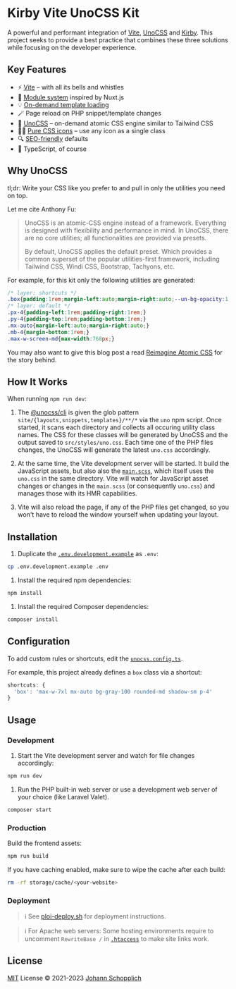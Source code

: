 # Kirby Vite UnoCSS Kit

A powerful and performant integration of [Vite](https://vitejs.dev), [UnoCSS](https://github.com/antfu/unocss) and [Kirby](https://getkirby.com). This project seeks to provide a best practice that combines these three solutions while focusing on the developer experience.

## Key Features

- ⚡️ [Vite](https://vitejs.dev) – with all its bells and whistles
- 📑 [Module system](./src/modules) inspired by Nuxt.js
- 💡 [On-demand template loading](./src/templates)
- 🪄 Page reload on PHP snippet/template changes
- 🎨 [UnoCSS](https://github.com/antfu/unocss) – on-demand atomic CSS engine similar to Tailwind CSS
- 🤹‍♀️ [Pure CSS icons](https://github.com/antfu/unocss/tree/main/packages/preset-icons/) – use any icon as a single class
- 🔍 [SEO-friendly](https://github.com/johannschopplich/kirby-helpers/blob/main/docs/meta.md) defaults
- 🦾 TypeScript, of course

## Why UnoCSS

tl;dr: Write your CSS like you prefer to and pull in only the utilities you need on top.

Let me cite Anthony Fu:

> UnoCSS is an atomic-CSS engine instead of a framework. Everything is designed with flexibility and performance in mind. In UnoCSS, there are no core utilities; all functionalities are provided via presets.
>
> By default, UnoCSS applies the default preset. Which provides a common superset of the popular utilities-first framework, including Tailwind CSS, Windi CSS, Bootstrap, Tachyons, etc.

For example, for this kit only the following utilities are generated:

```css
/* layer: shortcuts */
.box{padding:1rem;margin-left:auto;margin-right:auto;--un-bg-opacity:1;background-color:rgba(244,244,245,var(--un-bg-opacity));border-radius:0.375rem;--un-shadow-color:0,0,0;--un-shadow:0 1px 2px 0 rgba(var(--un-shadow-color), 0.05);box-shadow:var(--un-ring-offset-shadow, 0 0 #0000), var(--un-ring-shadow, 0 0 #0000), var(--un-shadow);max-width:7xl;}
/* layer: default */
.px-4{padding-left:1rem;padding-right:1rem;}
.py-4{padding-top:1rem;padding-bottom:1rem;}
.mx-auto{margin-left:auto;margin-right:auto;}
.mb-4{margin-bottom:1rem;}
.max-w-screen-md{max-width:768px;}
```

You may also want to give this blog post a read [Reimagine Atomic CSS](https://antfu.me/posts/reimagine-atomic-css) for the story behind.

## How It Works

When running `npm run dev`:

1. The [@unocss/cli](https://github.com/antfu/unocss/tree/main/packages/cli) is given the glob pattern `site/{layouts,snippets,templates}/**/*` via the `uno` npm script. Once started, it scans each directory and collects all occuring utility class names.
   The CSS for these classes will be generated by UnoCSS and the output saved to `src/styles/uno.css`.
   Each time one of the PHP files changes, the UnoCSS will generate the latest `uno.css` accordingly.

2. At the same time, the Vite development server will be started. It build the JavaScript assets, but also also the [`main.scss`](./src/styles/main.scss), which itself uses the `uno.css` in the same directory.
   Vite will watch for JavaScript asset changes or changes in the `main.scss` (or consequently `uno.css`) and manages those with its HMR capabilities.

3. Vite will also reload the page, if any of the PHP files get changed, so you won't have to reload the window yourself when updating your layout.

## Installation

1. Duplicate the [`.env.development.example`](./.env.development.example) as `.env`:

```bash
cp .env.development.example .env
```

1. Install the required npm dependencies:

```bash
npm install
```

1. Install the required Composer dependencies:

```bash
composer install
```

## Configuration

To add custom rules or shortcuts, edit the [`unocss.config.ts`](./unocss.config.ts).

For example, this project already defines a `box` class via a shortcut:

```js
shortcuts: {
  'box': 'max-w-7xl mx-auto bg-gray-100 rounded-md shadow-sm p-4'
}
```

## Usage

### Development

1. Start the Vite development server and watch for file changes accordingly:

```bash
npm run dev
```

1. Run the PHP built-in web server or use a development web server of your choice (like Laravel Valet).

```bash
composer start
```

### Production

Build the frontend assets:

```bash
npm run build
```

If you have caching enabled, make sure to wipe the cache after each build:

```bash
rm -rf storage/cache/<your-website>
```

### Deployment

> ℹ️ See [ploi-deploy.sh](./scripts/ploi-deploy.sh) for deployment instructions.

> ℹ️ For Apache web servers: Some hosting environments require to uncomment `RewriteBase /` in [`.htaccess`](./public/.htaccess) to make site links work.

## License

[MIT](./LICENSE) License © 2021-2023 [Johann Schopplich](https://github.com/johannschopplich)

